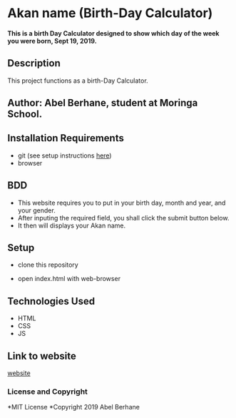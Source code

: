 # Akan name (Birth-Day Calculator)

#### This is a birth Day Calculator designed to show which day of the week you were born, Sept 19, 2019.

## Description

This project functions as a birth-Day Calculator.

## Author: Abel Berhane, student at Moringa School.

## Installation Requirements

- git (see setup instructions [here](https://www.digitalocean.com/community/tutorials/how-to-contribute-to-open-source-getting-started-with-git))
- browser

## BDD
- This website requires you to put in your birth day, month and year, and your gender.
- After inputing the required field, you shall click the submit button below.
- It then will displays your Akan name.

## Setup

- clone this repository
  
- open index.html with web-browser

## Technologies Used

- HTML
- CSS
- JS

## Link to website

[website](https://abel-b.github.io/Akan-name/)

### License and Copyright

*MIT License
*Copyright 2019 Abel Berhane
